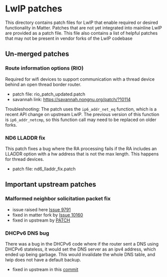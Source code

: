 # LwIP patches

This directory contains patch files for LwIP that enable required or desired
functionality in Matter. Patches that are not yet integrated into mainline LwIP
are provided as a patch file. This file also contains a list of helpful patches
that may not be present in vendor forks of the LwIP codebase

## Un-merged patches

### Route information options (RIO)

Required for wifi devices to support communication with a thread device behind
an open thread border router.

-   patch file: rio_patch_updated.patch
-   savannah link: https://savannah.nongnu.org/patch/?10114

Troubleshooting: The patch uses the `ip6_addr_net_eq` function, which is a
recent API change on upstream LwIP. The previous version of this function is
`ip6_addr_netcmp`, so this function call may need to be replaced on older forks.

### ND6 LLADDR fix

This patch fixes a bug where the RA processing fails if the RA includes an
LLADDR option with a hw address that is not the max length. This happens for
thread devices.

-   patch file: nd6_lladdr_fix.patch

## Important upstream patches

### Malformed neighbor solicitation packet fix

-   issue raised here
    [Issue 9791](https://github.com/project-chip/connectedhomeip/issues/9791)
-   fixed in matter fork by
    [Issue 10160](https://github.com/project-chip/connectedhomeip/pull/10160)
-   fixed in upstream by
    [PATCH](https://git.savannah.nongnu.org/cgit/lwip.git/commit/?id=bc08c1d2b79b4763fc0f8f0bf0ed58e0c2899b3a)

### DHCPv6 DNS bug

There was a bug in the DHCPv6 code where if the router sent a DNS using DHCPv6
stateless, it would set the DNS server as an ipv4 address, which ended up being
garbage. This would invalidate the whole DNS table, and lwip does not have a
default backup.

-   fixed in upstream in this
    [commit](https://git.savannah.nongnu.org/cgit/lwip.git/commit/?id=941300c21c45a4dbf1c074b29a9ca3c88c9f6553)
